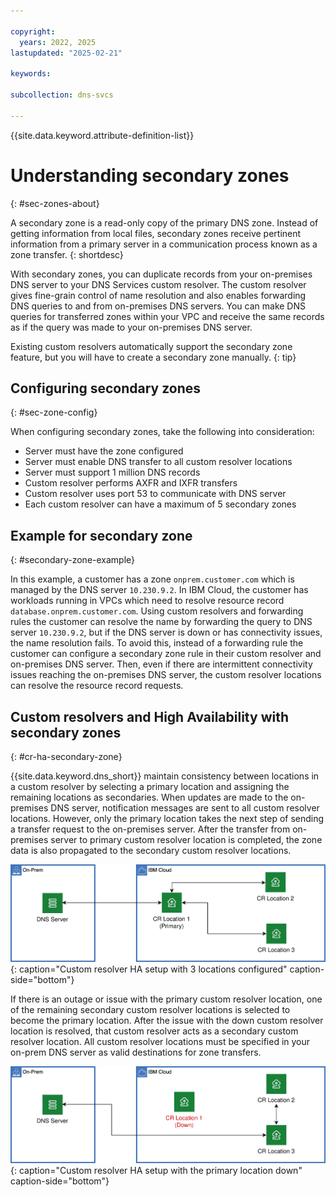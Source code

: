 ```yaml
---

copyright:
  years: 2022, 2025
lastupdated: "2025-02-21"

keywords:

subcollection: dns-svcs

---
```


{{site.data.keyword.attribute-definition-list}}

# Understanding secondary zones
{: #sec-zones-about}

A secondary zone is a read-only copy of the primary DNS zone. Instead of getting information from local files, secondary zones receive pertinent information from a primary server in a communication process known as a zone transfer.
{: shortdesc}

With secondary zones, you can duplicate records from your on-premises DNS server to your DNS Services custom resolver. The custom resolver gives fine-grain control of name resolution and also enables forwarding DNS queries to and from on-premises DNS servers. You can make DNS queries for transferred zones within your VPC and receive the same records as if the query was made to your on-premises DNS server.

Existing custom resolvers automatically support the secondary zone feature, but you will have to create a secondary zone manually.
{: tip}

## Configuring secondary zones
{: #sec-zone-config}

When configuring secondary zones, take the following into consideration:

* Server must have the zone configured
* Server must enable DNS transfer to all custom resolver locations
* Server must support 1 million DNS records
* Custom resolver performs AXFR and IXFR transfers
* Custom resolver uses port 53 to communicate with DNS server
* Each custom resolver can have a maximum of 5 secondary zones

## Example for secondary zone
{: #secondary-zone-example}

In this example, a customer has a zone `onprem.customer.com` which is managed by the DNS server `10.230.9.2`. In IBM Cloud, the customer has workloads running in VPCs which need to resolve resource record `database.onprem.customer.com`. Using custom resolvers and forwarding rules the customer can resolve the name by forwarding the query to DNS server `10.230.9.2`, but if the DNS server is down or has connectivity issues, the name resolution fails. To avoid this, instead of a forwarding rule the customer can configure a secondary zone rule in their custom resolver and on-premises DNS server. Then, even if there are intermittent connectivity issues reaching the on-premises DNS server, the custom resolver locations can resolve the resource record requests.

## Custom resolvers and High Availability with secondary zones
{: #cr-ha-secondary-zone}

{{site.data.keyword.dns_short}} maintain consistency between locations in a custom resolver by selecting a primary location and assigning the remaining locations as secondaries. When updates are made to the on-premises DNS server, notification messages are sent to all custom resolver locations. However, only the primary location takes the next step of sending a transfer request to the on-premises server. After the transfer from on-premises server to primary custom resolver location is completed, the zone data is also propagated to the secondary custom resolver locations.

![Custom resolver HA setup with 3 locations configured](images/cr-ha-secondary-up.svg "Custom resolver with 3 locations for high availability"){: caption="Custom resolver HA setup with 3 locations configured" caption-side="bottom"}

If there is an outage or issue with the primary custom resolver location, one of the remaining secondary custom resolver locations is selected to become the primary location. After the issue with the down custom resolver location is resolved, that custom resolver acts as a secondary custom resolver location. All custom resolver locations must be specified in your on-prem DNS server as valid destinations for zone transfers.

![Custom resolver HA setup with 3 locations configured after primary location goes down](images/cr-ha-secondary-down.svg "Custom resolver with 3 locations for high availability and primary location down"){: caption="Custom resolver HA setup with the primary location down" caption-side="bottom"}
